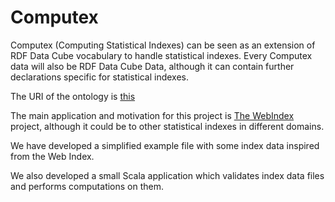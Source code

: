 Computex
========

Computex (Computing Statistical Indexes) can be seen as an extension of RDF Data Cube vocabulary to handle
 statistical indexes. Every Computex data will also be RDF Data Cube Data, although it can contain further
 declarations specific for statistical indexes.
 
The URI of the ontology is [this](http://purl.org/weso/ontology/computex)

The main application and motivation for this project is [The WebIndex](http://thewebindex.org) project, 
 although it could be to other statistical indexes in different domains.

We have developed a simplified example file with some index data inspired from the Web Index. 

We also developed a small Scala application which validates index data files and performs computations on them.





